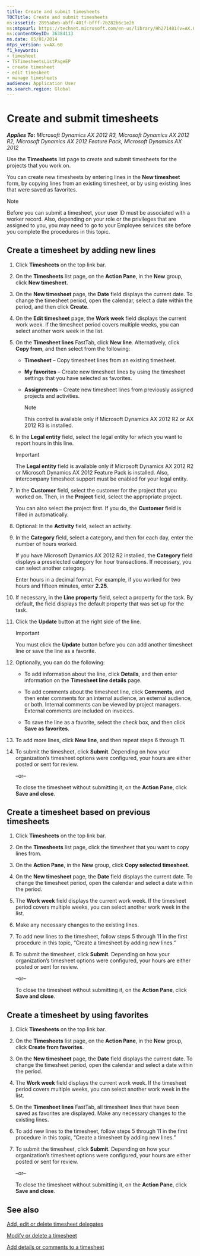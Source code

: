 ```yaml
---
title: Create and submit timesheets
TOCTitle: Create and submit timesheets
ms:assetid: 2895a8eb-abff-401f-bfff-7b282b6c1e26
ms:mtpsurl: https://technet.microsoft.com/en-us/library/Hh271481(v=AX.60)
ms:contentKeyID: 36384113
ms.date: 05/01/2014
mtps_version: v=AX.60
f1_keywords:
- timesheet
- TSTimesheetsListPageEP
- create timesheet
- edit timesheet
- manage timesheets
audience: Application User
ms.search.region: Global
---
```


# Create and submit timesheets 


_**Applies To:** Microsoft Dynamics AX 2012 R3, Microsoft Dynamics AX 2012 R2, Microsoft Dynamics AX 2012 Feature Pack, Microsoft Dynamics AX 2012_

Use the **Timesheets** list page to create and submit timesheets for the projects that you work on.

You can create new timesheets by entering lines in the **New timesheet** form, by copying lines from an existing timesheet, or by using existing lines that were saved as favorites.


> [!NOTE]
> <P>Before you can submit a timesheet, your user ID must be associated with a worker record. Also, depending on your role or the privileges that are assigned to you, you may need to go to your Employee services site before you complete the procedures in this topic.</P>



## Create a timesheet by adding new lines

1.  Click **Timesheets** on the top link bar.

2.  On the **Timesheets** list page, on the **Action Pane**, in the **New** group, click **New timesheet**.

3.  On the **New timesheet** page, the **Date** field displays the current date. To change the timesheet period, open the calendar, select a date within the period, and then click **Create**.

4.  On the **Edit timesheet** page, the **Work week** field displays the current work week. If the timesheet period covers multiple weeks, you can select another work week in the list.

5.  On the **Timesheet lines** FastTab, click **New line**. Alternatively, click **Copy from**, and then select from the following:
    
      - **Timesheet** – Copy timesheet lines from an existing timesheet.
    
      - **My favorites** – Create new timesheet lines by using the timesheet settings that you have selected as favorites.
    
      - **Assignments** – Create new timesheet lines from previously assigned projects and activities.
        

        > [!NOTE]
        > <P>This control is available only if Microsoft Dynamics AX 2012 R2 or AX 2012 R3 is installed.</P>



6.  In the **Legal entity** field, select the legal entity for which you want to report hours in this line.
    

    > [!IMPORTANT]
    > <P>The <STRONG>Legal entity</STRONG> field is available only if Microsoft Dynamics AX 2012 R2 or Microsoft Dynamics AX 2012 Feature Pack is installed. Also, intercompany timesheet support must be enabled for your legal entity.</P>



7.  In the **Customer** field, select the customer for the project that you worked on. Then, in the **Project** field, select the appropriate project.
    
    You can also select the project first. If you do, the **Customer** field is filled in automatically.

8.  Optional: In the **Activity** field, select an activity.

9.  In the **Category** field, select a category, and then for each day, enter the number of hours worked.
    
    If you have Microsoft Dynamics AX 2012 R2 installed, the **Category** field displays a preselected category for hour transactions. If necessary, you can select another category.
    
    Enter hours in a decimal format. For example, if you worked for two hours and fifteen minutes, enter **2.25**.

10. If necessary, in the **Line property** field, select a property for the task. By default, the field displays the default property that was set up for the task.

11. Click the **Update** button at the right side of the line.
    

    > [!IMPORTANT]
    > <P>You must click the <STRONG>Update</STRONG> button before you can add another timesheet line or save the line as a favorite.</P>



12. Optionally, you can do the following:
    
      - To add information about the line, click **Details**, and then enter information on the **Timesheet line details** page.
    
      - To add comments about the timesheet line, click **Comments**, and then enter comments for an internal audience, an external audience, or both. Internal comments can be viewed by project managers. External comments are included on invoices.
    
      - To save the line as a favorite, select the check box, and then click **Save as favorites**.

13. To add more lines, click **New line**, and then repeat steps 6 through 11.

14. To submit the timesheet, click **Submit**. Depending on how your organization’s timesheet options were configured, your hours are either posted or sent for review.
    
    –or–
    
    To close the timesheet without submitting it, on the **Action Pane**, click **Save and close**.

## Create a timesheet based on previous timesheets

1.  Click **Timesheets** on the top link bar.

2.  On the **Timesheets** list page, click the timesheet that you want to copy lines from.

3.  On the **Action Pane**, in the **New** group, click **Copy selected timesheet**.

4.  On the **New timesheet** page, the **Date** field displays the current date. To change the timesheet period, open the calendar and select a date within the period.

5.  The **Work week** field displays the current work week. If the timesheet period covers multiple weeks, you can select another work week in the list.

6.  Make any necessary changes to the existing lines.

7.  To add new lines to the timesheet, follow steps 5 through 11 in the first procedure in this topic, “Create a timesheet by adding new lines.”

8.  To submit the timesheet, click **Submit**. Depending on how your organization’s timesheet options were configured, your hours are either posted or sent for review.
    
    –or–
    
    To close the timesheet without submitting it, on the **Action Pane**, click **Save and close**.

## Create a timesheet by using favorites

1.  Click **Timesheets** on the top link bar.

2.  On the **Timesheets** list page, on the **Action Pane**, in the **New** group, click **Create from favorites**.

3.  On the **New timesheet** page, the **Date** field displays the current date. To change the timesheet period, open the calendar and select a date within the period.

4.  The **Work week** field displays the current work week. If the timesheet period covers multiple weeks, you can select another work week in the list.

5.  On the **Timesheet lines** FastTab, all timesheet lines that have been saved as favorites are displayed. Make any necessary changes to the existing lines.

6.  To add new lines to the timesheet, follow steps 5 through 11 in the first procedure in this topic, “Create a timesheet by adding new lines.”

7.  To submit the timesheet, click **Submit**. Depending on how your organization’s timesheet options were configured, your hours are either posted or sent for review.
    
    –or–
    
    To close the timesheet without submitting it, on the **Action Pane**, click **Save and close**.

## See also

[Add, edit or delete timesheet delegates](add-edit-or-delete-timesheet-delegates.md)

[Modify or delete a timesheet](modify-or-delete-a-timesheet-in-enterprise-portal.md)

[Add details or comments to a timesheet](add-details-or-comments-to-a-timesheet.md)

  


